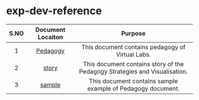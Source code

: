 # exp-dev-reference  

 


| S.NO | Document Locaiton| Purpose  |
| :---: | :---: | :---: |
| 1 | [Pedagogy](https://github.com/virtual-labs/exp-dev-reference/blob/main/pedagogy.org) |  This document contains pedagogy of Virtual Labs. |
| 2 | [story](https://github.com/virtual-labs/exp-dev-reference/blob/main/story.org) | This document contains story of the Pedagogy Strategies and Visualisation.  |
| 3 | [sample](https://github.com/virtual-labs/exp-dev-reference/blob/main/sample.org) | This document contains sample example of Pedagogy document.  |

 
